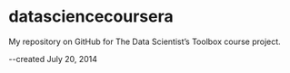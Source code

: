datasciencecoursera
===================

My repository on GitHub for The Data Scientist’s Toolbox course project.

--created July 20, 2014
